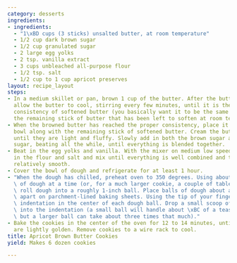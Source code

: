 ```yaml
---
category: desserts
ingredients:
- ingredients:
  - "1\xBD cups (3 sticks) unsalted butter, at room temperature"
  - 1/2 cup dark brown sugar
  - 1/2 cup granulated sugar
  - 2 large egg yolks
  - 2 tsp. vanilla extract
  - 3 cups unbleached all-purpose flour
  - 1/2 tsp. salt
  - 1/2 cup to 1 cup apricot preserves
layout: recipe_layout
steps:
- In a medium skillet or pan, brown 1 cup of the butter. After the butter has browned,
  allow the butter to cool, stirring every few minutes, until it is the spreadable
  consistency of softened butter (you basically want it to be the same texture as
  the remaining stick of butter that has been left to soften at room temperature).
- When the browned butter has reached the proper consistency, place it in a large
  bowl along with the remaining stick of softened butter. Cream the butters together
  until they are light and fluffy. Slowly add in both the brown sugar and granulated
  sugar, beating all the while, until everything is blended together.
- Beat in the egg yolks and vanilla. With the mixer on medium low speed, slowly add
  in the flour and salt and mix until everything is well combined and the dough is
  relatively smooth.
- Cover the bowl of dough and refrigerate for at least 1 hour.
- "When the dough has chilled, preheat oven to 350 degrees. Using about 1 teaspoon\
  \ of dough at a time (or, for a much larger cookie, a couple of tablespoons of dough),\
  \ roll dough into a roughly 1-inch ball. Place balls of dough about a inch or so\
  \ apart on parchment-lined baking sheets. Using the tip of your finger, make a small\
  \ indentation in the center of each dough ball. Drop a small scoop of apricot preserves\
  \ into the indentation (a small ball will handle about \xBC of a teaspoon of preserves,\
  \ but a larger ball can take about three times that much)."
- Bake the cookies in the center of the oven for 12 to 14 minutes, until the edges
  are lightly golden. Remove cookies to a wire rack to cool.
title: Apricot Brown Butter Cookies
yield: Makes 6 dozen cookies

---
```


